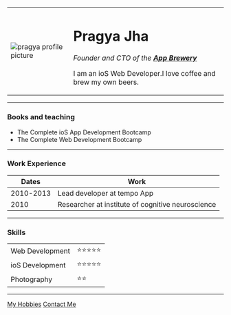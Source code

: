 <!DOCTYPE html>
<html lang="en" dir="ltr">
  <head>
    <meta charset="utf-8">
    <title>Pragya's Personal Site</title>
  </head>
  <body>
    <table cellspacing="20">
      <tr>
        <td><img src="levi-modified.png" alt="pragya profile picture"></td>
        <td><h1>Pragya Jha</h1>
        <p><em>Founder and CTO of the <strong> <a href="https://www.appbrewery.co/">App Brewery</a></strong></em></p>
        <p>I am an ioS Web Developer.I love coffee and brew my own beers.</p></td>
      </tr>
    </table>
    <hr>
    <h3>Books and teaching</h3>
    <ul>
      <li>The Complete ioS App Development Bootcamp</li>
      <li>The Complete Web Development Bootcamp</li>
    </ul>
    <hr>
    <h3>Work Experience</h3>
    <table cellspacing="10" >
     <thead>
       <tr>
         <th>Dates</th>
         <th>Work</th>
       </tr>
     </thead>
     <tbody>
       <tr>
         <td>2010-2013</td>
         <td>Lead developer at tempo App</td>
       </tr>
       <td>2010</td>
       <td>Researcher at institute of cognitive neuroscience </td>
     </tbody>
    </table>
    <hr>
    <h3>Skills</h3>
          <table cellspacing="10">
          <tr>
            <td>Web Development</td>
            <td>⭐⭐⭐⭐⭐</td>
          </tr>
          <tr>
            <td>ioS Development</td>
            <td>⭐⭐⭐⭐⭐</td>
          </tr>
          <tr>
            <td>Photography</td>
            <td>⭐⭐</td>
          </tr>
          </table>
   <hr>
   <a href="hobbies.html">My Hobbies</a>
   <a href="contactpage.html">Contact Me</a>
  </body>
</html>
